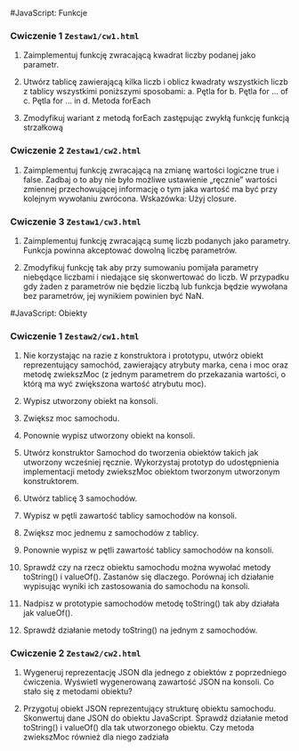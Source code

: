 #JavaScript: Funkcje

### Cwiczenie 1 `Zestaw1/cw1.html`
1. Zaimplementuj funkcję zwracającą kwadrat liczby podanej jako parametr.

2. Utwórz tablicę zawierającą kilka liczb i oblicz kwadraty wszystkich liczb z tablicy
wszystkimi poniższymi sposobami:
a. Pętla for
b. Pętla for … of
c. Pętla for … in
d. Metoda forEach

3. Zmodyfikuj wariant z metodą forEach zastępując zwykłą funkcję funkcją strzałkową

### Cwiczenie 2 `Zestaw1/cw2.html`
1. Zaimplementuj funkcję zwracającą na zmianę wartości logiczne true i false. Zadbaj o to
aby nie było możliwe ustawienie „ręcznie” wartości zmiennej przechowującej informację
o tym jaka wartość ma być przy kolejnym wywołaniu zwrócona.
Wskazówka: Użyj closure.

### Cwiczenie 3 `Zestaw1/cw3.html`
1. Zaimplementuj funkcję zwracającą sumę liczb podanych jako parametry. Funkcja
powinna akceptować dowolną liczbę parametrów.

2. Zmodyfikuj funkcję tak aby przy sumowaniu pomijała parametry niebędące liczbami i
niedające się skonwertować do liczb. W przypadku gdy żaden z parametrów nie będzie
liczbą lub funkcja będzie wywołana bez parametrów, jej wynikiem powinien być NaN.

#JavaScript: Obiekty
### Cwiczenie 1 `Zestaw2/cw1.html`

1. Nie korzystając na razie z konstruktora i prototypu, utwórz obiekt reprezentujący
samochód, zawierający atrybuty marka, cena i moc oraz metodę zwiekszMoc (z jednym
parametrem do przekazania wartości, o którą ma wyć zwiększona wartość atrybutu
moc).

2. Wypisz utworzony obiekt na konsoli.
3. Zwiększ moc samochodu.
4. Ponownie wypisz utworzony obiekt na konsoli.
5. Utwórz konstruktor Samochod do tworzenia obiektów takich jak utworzony wcześniej
ręcznie. Wykorzystaj prototyp do udostępnienia implementacji metody zwiekszMoc
obiektom tworzonym utworzonym konstruktorem.
6. Utwórz tablicę 3 samochodów.
7. Wypisz w pętli zawartość tablicy samochodów na konsoli.
8. Zwiększ moc jednemu z samochodów z tablicy.
9. Ponownie wypisz w pętli zawartość tablicy samochodów na konsoli.
10. Sprawdź czy na rzecz obiektu samochodu można wywołać metody toString() i valueOf().
Zastanów się dlaczego. Porównaj ich działanie wypisując wyniki ich zastosowania do
samochodu na konsoli.
11. Nadpisz w prototypie samochodów metodę toString() tak aby działała jak valueOf().
12. Sprawdź działanie metody toString() na jednym z samochodów.

### Cwiczenie 2 `Zestaw2/cw2.html`

1. Wygeneruj reprezentację JSON dla jednego z obiektów z poprzedniego ćwiczenia.
Wyświetl wygenerowaną zawartość JSON na konsoli. Co stało się z metodami obiektu?

2. Przygotuj obiekt JSON reprezentujący strukturę obiektu samochodu. Skonwertuj dane
JSON do obiektu JavaScript. Sprawdź działanie metod toString() i valueOf() dla tak
utworzonego obiektu. Czy metoda zwiekszMoc również dla niego zadziała